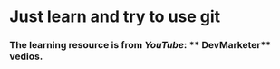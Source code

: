 # Just learn and try to use git

### The learning resource is from *YouTube*: ** DevMarketer** vedios.
